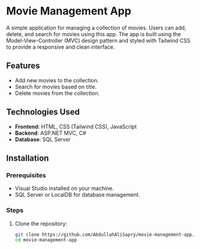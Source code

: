 # Movie Management App  

A simple application for managing a collection of movies. Users can add, delete, and search for movies using this app. The app is built using the Model-View-Controller (MVC) design pattern and styled with Tailwind CSS to provide a responsive and clean interface.

## Features  
- Add new movies to the collection.  
- Search for movies based on title.  
- Delete movies from the collection.  

## Technologies Used  
- **Frontend**: HTML, CSS (Tailwind CSS), JavaScript  
- **Backend**: ASP.NET MVC, C#  
- **Database**: SQL Server  

## Installation  

### Prerequisites  
- Visual Studio installed on your machine.  
- SQL Server or LocalDB for database management.  

### Steps  
1. Clone the repository:  
   ```bash
   git clone https://github.com/AbdullahAliSapry/movie-management-app.git
   cd movie-management-app
